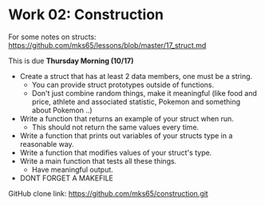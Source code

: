 # Work 02: Construction

For some notes on structs: <https://github.com/mks65/lessons/blob/master/17_struct.md>

This is due **Thursday Morning (10/17)**

- Create a struct that has at least 2 data members, one must be a string.
  - You can provide struct prototypes outside of functions.
  - Don't just combine random things, make it meaningful (like food and price, athlete and associated statistic, Pokemon and something about Pokemon ..)
- Write a function that returns an example of your struct when run.
  - This should not return the same values every time.
- Write a function that prints out variables of your structs type in a reasonable way.
- Write a function that modifies values of your struct's type.
- Write a main function that tests all these things.
  - Have meaningful output.
- DONT FORGET A MAKEFILE

GitHub clone link: <https://github.com/mks65/construction.git>
